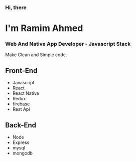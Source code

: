 ### Hi, there
# I'm Ramim Ahmed
### Web And Native App Developer - Javascript Stack

Make Clean and Simple code.

## Front-End
- Javascript
- React
- React Native
- Redux
- firebase
- Rest Api
## Back-End
- Node
- Express
- mysql
- mongodb
<!-- ![Web and Native frontend developer](https://img.freepik.com/free-photo/coding-man_1098-18084.jpg?t=st=1655798782~exp=1655799382~hmac=b90df821a9d7dfcf9a0959b9ca5658fc2a0191da8738f5fa99d94af2b73b372e&w=740) -->



